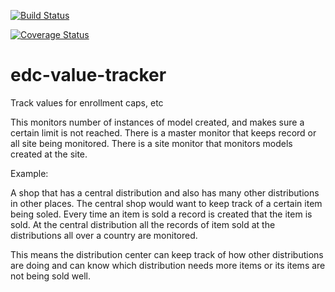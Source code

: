 [![Build Status](https://travis-ci.org/botswana-harvard/edc-tracker.svg?branch=develop)](https://travis-ci.org/botswana-harvard/edc-tracker)

[![Coverage Status](https://coveralls.io/repos/botswana-harvard/edc-tracker/badge.svg?branch=develop&service=github)](https://coveralls.io/github/botswana-harvard/edc-tracker?branch=develop)

# edc-value-tracker
Track values for enrollment caps, etc

This monitors number of instances of model created, and makes sure a certain limit is not reached.
There is a master monitor that keeps record or all site being monitored.
There is a site monitor that monitors models created at the site.

Example:


A shop that has a central distribution and also has many other distributions in other places.
The central shop would want to keep track of a certain item being soled.
Every time an item is sold a record is created that the item is sold. At the central distribution all the records of item sold at
the distributions all over a country are monitored.

This means the distribution center can keep track of how other distributions are doing and can know which distribution needs more items or
its items are not being sold well.

